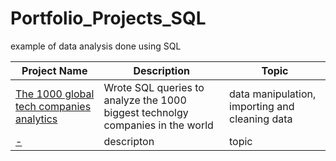 # Portfolio_Projects_SQL
example of data analysis done using SQL

Project Name  | Description   |  Topic
------------- | ------------- | ------------------
[The 1000 global tech companies analytics](https://github.com/Bev0i/Portfolio_Projects_SQL/blob/main/the_1000_companies_project/The_1000_biggest_global_tech_company_in_the_world.ipynb)  | Wrote SQL queries to analyze the 1000 biggest technolgy companies in the world   | data manipulation, importing and cleaning data
[-](link)  | descripton | topic
